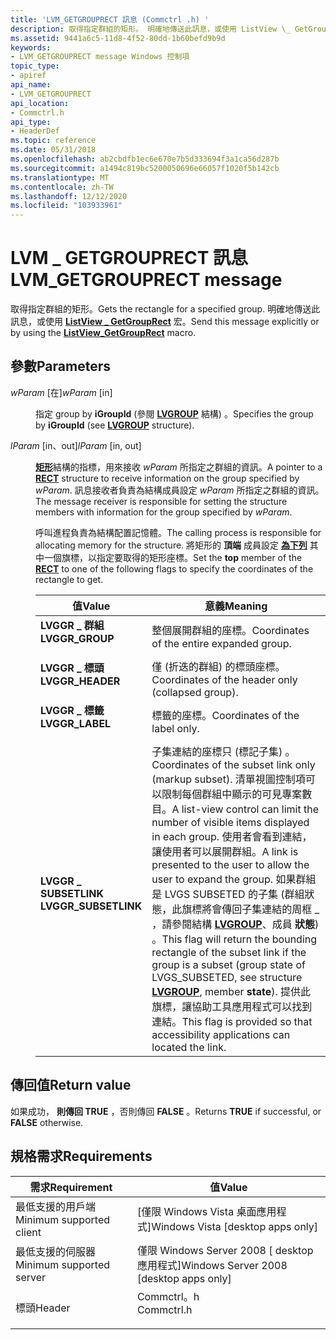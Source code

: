 ```yaml
---
title: 'LVM_GETGROUPRECT 訊息 (Commctrl .h) '
description: 取得指定群組的矩形。 明確地傳送此訊息，或使用 ListView \_ GetGroupRect 宏。
ms.assetid: 9441a6c5-11d8-4f52-80dd-1b60befd9b9d
keywords:
- LVM_GETGROUPRECT message Windows 控制項
topic_type:
- apiref
api_name:
- LVM_GETGROUPRECT
api_location:
- Commctrl.h
api_type:
- HeaderDef
ms.topic: reference
ms.date: 05/31/2018
ms.openlocfilehash: ab2cbdfb1ec6e670e7b5d333694f3a1ca56d287b
ms.sourcegitcommit: a1494c819bc5200050696e66057f1020f5b142cb
ms.translationtype: MT
ms.contentlocale: zh-TW
ms.lasthandoff: 12/12/2020
ms.locfileid: "103933961"
---
```

# <a name="lvm_getgrouprect-message"></a><span data-ttu-id="44d98-105">LVM \_ GETGROUPRECT 訊息</span><span class="sxs-lookup"><span data-stu-id="44d98-105">LVM\_GETGROUPRECT message</span></span>

<span data-ttu-id="44d98-106">取得指定群組的矩形。</span><span class="sxs-lookup"><span data-stu-id="44d98-106">Gets the rectangle for a specified group.</span></span> <span data-ttu-id="44d98-107">明確地傳送此訊息，或使用 [**ListView \_ GetGroupRect**](/windows/desktop/api/Commctrl/nf-commctrl-listview_getgrouprect) 宏。</span><span class="sxs-lookup"><span data-stu-id="44d98-107">Send this message explicitly or by using the [**ListView\_GetGroupRect**](/windows/desktop/api/Commctrl/nf-commctrl-listview_getgrouprect) macro.</span></span>

## <a name="parameters"></a><span data-ttu-id="44d98-108">參數</span><span class="sxs-lookup"><span data-stu-id="44d98-108">Parameters</span></span>

<dl> <dt>

<span data-ttu-id="44d98-109">*wParam* \[在\]</span><span class="sxs-lookup"><span data-stu-id="44d98-109">*wParam* \[in\]</span></span>
</dt> <dd>

<span data-ttu-id="44d98-110">指定 group by **iGroupId** (參閱 [**LVGROUP**](/windows/win32/api/commctrl/ns-commctrl-lvgroup) 結構) 。</span><span class="sxs-lookup"><span data-stu-id="44d98-110">Specifies the group by **iGroupId** (see [**LVGROUP**](/windows/win32/api/commctrl/ns-commctrl-lvgroup) structure).</span></span>

</dd> <dt>

<span data-ttu-id="44d98-111">*lParam* \[in、out\]</span><span class="sxs-lookup"><span data-stu-id="44d98-111">*lParam* \[in, out\]</span></span>
</dt> <dd>

<span data-ttu-id="44d98-112">[**矩形**](/previous-versions//dd162897(v=vs.85))結構的指標，用來接收 *wParam* 所指定之群組的資訊。</span><span class="sxs-lookup"><span data-stu-id="44d98-112">A pointer to a [**RECT**](/previous-versions//dd162897(v=vs.85)) structure to receive information on the group specified by *wParam*.</span></span> <span data-ttu-id="44d98-113">訊息接收者負責為結構成員設定 *wParam* 所指定之群組的資訊。</span><span class="sxs-lookup"><span data-stu-id="44d98-113">The message receiver is responsible for setting the structure members with information for the group specified by *wParam*.</span></span>

<span data-ttu-id="44d98-114">呼叫進程負責為結構配置記憶體。</span><span class="sxs-lookup"><span data-stu-id="44d98-114">The calling process is responsible for allocating memory for the structure.</span></span> <span data-ttu-id="44d98-115">將矩形的 **頂端** 成員設定 [**為下列**](/previous-versions//dd162897(v=vs.85)) 其中一個旗標，以指定要取得的矩形座標。</span><span class="sxs-lookup"><span data-stu-id="44d98-115">Set the **top** member of the [**RECT**](/previous-versions//dd162897(v=vs.85)) to one of the following flags to specify the coordinates of the rectangle to get.</span></span>



| <span data-ttu-id="44d98-116">值</span><span class="sxs-lookup"><span data-stu-id="44d98-116">Value</span></span>                                                                                                                                                                  | <span data-ttu-id="44d98-117">意義</span><span class="sxs-lookup"><span data-stu-id="44d98-117">Meaning</span></span>                                                                                                                                                                                                                                                                                                                                                                                                                                                                                        |
|------------------------------------------------------------------------------------------------------------------------------------------------------------------------|------------------------------------------------------------------------------------------------------------------------------------------------------------------------------------------------------------------------------------------------------------------------------------------------------------------------------------------------------------------------------------------------------------------------------------------------------------------------------------------------|
| <span id="LVGGR_GROUP"></span><span id="lvggr_group"></span><dl> <span data-ttu-id="44d98-118"><dt>**LVGGR \_ 群組**</dt></span><span class="sxs-lookup"><span data-stu-id="44d98-118"><dt>**LVGGR\_GROUP**</dt></span></span> </dl>                | <span data-ttu-id="44d98-119">整個展開群組的座標。</span><span class="sxs-lookup"><span data-stu-id="44d98-119">Coordinates of the entire expanded group.</span></span><br/>                                                                                                                                                                                                                                                                                                                                                                                                                                           |
| <span id="LVGGR_HEADER"></span><span id="lvggr_header"></span><dl> <span data-ttu-id="44d98-120"><dt>**LVGGR \_ 標頭**</dt></span><span class="sxs-lookup"><span data-stu-id="44d98-120"><dt>**LVGGR\_HEADER**</dt></span></span> </dl>             | <span data-ttu-id="44d98-121">僅 (折迭的群組) 的標頭座標。</span><span class="sxs-lookup"><span data-stu-id="44d98-121">Coordinates of the header only (collapsed group).</span></span><br/>                                                                                                                                                                                                                                                                                                                                                                                                                                   |
| <span id="LVGGR_LABEL"></span><span id="lvggr_label"></span><dl> <span data-ttu-id="44d98-122"><dt>**LVGGR \_ 標籤**</dt></span><span class="sxs-lookup"><span data-stu-id="44d98-122"><dt>**LVGGR\_LABEL**</dt></span></span> </dl>                | <span data-ttu-id="44d98-123">標籤的座標。</span><span class="sxs-lookup"><span data-stu-id="44d98-123">Coordinates of the label only.</span></span><br/>                                                                                                                                                                                                                                                                                                                                                                                                                                                      |
| <span id="LVGGR_SUBSETLINK"></span><span id="lvggr_subsetlink"></span><dl> <span data-ttu-id="44d98-124"><dt>**LVGGR \_ SUBSETLINK**</dt></span><span class="sxs-lookup"><span data-stu-id="44d98-124"><dt>**LVGGR\_SUBSETLINK**</dt></span></span> </dl> | <span data-ttu-id="44d98-125">子集連結的座標只 (標記子集) 。</span><span class="sxs-lookup"><span data-stu-id="44d98-125">Coordinates of the subset link only (markup subset).</span></span> <span data-ttu-id="44d98-126">清單視圖控制項可以限制每個群組中顯示的可見專案數目。</span><span class="sxs-lookup"><span data-stu-id="44d98-126">A list-view control can limit the number of visible items displayed in each group.</span></span> <span data-ttu-id="44d98-127">使用者會看到連結，讓使用者可以展開群組。</span><span class="sxs-lookup"><span data-stu-id="44d98-127">A link is presented to the user to allow the user to expand the group.</span></span> <span data-ttu-id="44d98-128">如果群組是 LVGS SUBSETED 的子集 (群組狀態，此旗標將會傳回子集連結的周框 \_ ，請參閱結構 [**LVGROUP**](/windows/win32/api/commctrl/ns-commctrl-lvgroup)、成員 **狀態**) 。</span><span class="sxs-lookup"><span data-stu-id="44d98-128">This flag will return the bounding rectangle of the subset link if the group is a subset (group state of LVGS\_SUBSETED, see structure [**LVGROUP**](/windows/win32/api/commctrl/ns-commctrl-lvgroup), member **state**).</span></span> <span data-ttu-id="44d98-129">提供此旗標，讓協助工具應用程式可以找到連結。</span><span class="sxs-lookup"><span data-stu-id="44d98-129">This flag is provided so that accessibility applications can located the link.</span></span><br/> |



 

</dd> </dl>

## <a name="return-value"></a><span data-ttu-id="44d98-130">傳回值</span><span class="sxs-lookup"><span data-stu-id="44d98-130">Return value</span></span>

<span data-ttu-id="44d98-131">如果成功， **則傳回 TRUE** ，否則傳回 **FALSE** 。</span><span class="sxs-lookup"><span data-stu-id="44d98-131">Returns **TRUE** if successful, or **FALSE** otherwise.</span></span>

## <a name="requirements"></a><span data-ttu-id="44d98-132">規格需求</span><span class="sxs-lookup"><span data-stu-id="44d98-132">Requirements</span></span>



| <span data-ttu-id="44d98-133">需求</span><span class="sxs-lookup"><span data-stu-id="44d98-133">Requirement</span></span> | <span data-ttu-id="44d98-134">值</span><span class="sxs-lookup"><span data-stu-id="44d98-134">Value</span></span> |
|-------------------------------------|---------------------------------------------------------------------------------------|
| <span data-ttu-id="44d98-135">最低支援的用戶端</span><span class="sxs-lookup"><span data-stu-id="44d98-135">Minimum supported client</span></span><br/> | <span data-ttu-id="44d98-136">\[僅限 Windows Vista 桌面應用程式\]</span><span class="sxs-lookup"><span data-stu-id="44d98-136">Windows Vista \[desktop apps only\]</span></span><br/>                                        |
| <span data-ttu-id="44d98-137">最低支援的伺服器</span><span class="sxs-lookup"><span data-stu-id="44d98-137">Minimum supported server</span></span><br/> | <span data-ttu-id="44d98-138">僅限 Windows Server 2008 \[ desktop 應用程式\]</span><span class="sxs-lookup"><span data-stu-id="44d98-138">Windows Server 2008 \[desktop apps only\]</span></span><br/>                                  |
| <span data-ttu-id="44d98-139">標頭</span><span class="sxs-lookup"><span data-stu-id="44d98-139">Header</span></span><br/>                   | <dl> <span data-ttu-id="44d98-140"><dt>Commctrl。h</dt></span><span class="sxs-lookup"><span data-stu-id="44d98-140"><dt>Commctrl.h</dt></span></span> </dl> |



 

